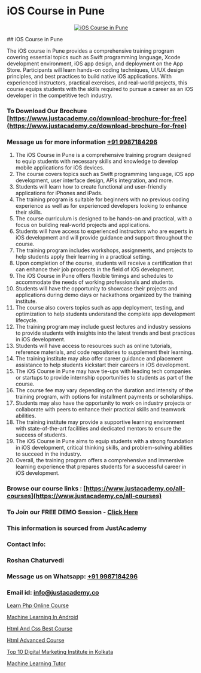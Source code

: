 # iOS Course in Pune

<p align="center">
  <a href="https://justacademy.co/course-detail/ios-training">
    <img src="https://justacademy.co/storage2/course_image/1676636008_course_image.webp" alt="iOS Course in Pune">
  </a>
</p>
## iOS Course in Pune

The iOS course in Pune provides a comprehensive training program covering essential topics such as Swift programming language, Xcode development environment, iOS app design, and deployment on the App Store. Participants will learn hands-on coding techniques, UI/UX design principles, and best practices to build native iOS applications. With experienced instructors, practical exercises, and real-world projects, this course equips students with the skills required to pursue a career as an iOS developer in the competitive tech industry.
### To Download Our Brochure [https://www.justacademy.co/download-brochure-for-free](https://www.justacademy.co/download-brochure-for-free)
### Message us for more information [+91 9987184296](https://api.whatsapp.com/send?phone=919987184296)
1) The iOS Course in Pune is a comprehensive training program designed to equip students with necessary skills and knowledge to develop mobile applications for iOS devices.
2) The course covers topics such as Swift programming language, iOS app development, user interface design, APIs integration, and more.
3) Students will learn how to create functional and user-friendly applications for iPhones and iPads.
4) The training program is suitable for beginners with no previous coding experience as well as for experienced developers looking to enhance their skills.
5) The course curriculum is designed to be hands-on and practical, with a focus on building real-world projects and applications.
6) Students will have access to experienced instructors who are experts in iOS development and will provide guidance and support throughout the course.
7) The training program includes workshops, assignments, and projects to help students apply their learning in a practical setting.
8) Upon completion of the course, students will receive a certification that can enhance their job prospects in the field of iOS development.
9) The iOS Course in Pune offers flexible timings and schedules to accommodate the needs of working professionals and students.
10) Students will have the opportunity to showcase their projects and applications during demo days or hackathons organized by the training institute.
11) The course also covers topics such as app deployment, testing, and optimization to help students understand the complete app development lifecycle.
12) The training program may include guest lectures and industry sessions to provide students with insights into the latest trends and best practices in iOS development.
13) Students will have access to resources such as online tutorials, reference materials, and code repositories to supplement their learning.
14) The training institute may also offer career guidance and placement assistance to help students kickstart their careers in iOS development.
15) The iOS Course in Pune may have tie-ups with leading tech companies or startups to provide internship opportunities to students as part of the course.
16) The course fee may vary depending on the duration and intensity of the training program, with options for installment payments or scholarships.
17) Students may also have the opportunity to work on industry projects or collaborate with peers to enhance their practical skills and teamwork abilities.
18) The training institute may provide a supportive learning environment with state-of-the-art facilities and dedicated mentors to ensure the success of students.
19) The iOS Course in Pune aims to equip students with a strong foundation in iOS development, critical thinking skills, and problem-solving abilities to succeed in the industry.
20) Overall, the training program offers a comprehensive and immersive learning experience that prepares students for a successful career in iOS development.

### Browse our course links : [https://www.justacademy.co/all-courses](https://www.justacademy.co/all-courses) 
### To Join our FREE DEMO Session - [Click Here](https://www.justacademy.co/register-for-course-demo)


### This information is sourced from JustAcademy
### Contact Info:
### Roshan Chaturvedi
### Message us on Whatsapp: [+91 9987184296](https://api.whatsapp.com/send?phone=919987184296)
### Email id: [info@justacademy.co](mailto:info@justacademy.co)
                
[Learn Php Online Course](https://www.linkedin.com/pulse/learn-php-online-course-justacademy-thane-zktrc?trackingId=dq2xdnHOY7UT9vsCbyF4vA%3D%3D&lipi=urn%3Ali%3Apage%3Ad_flagship3_company_admin%3BtWGDFb3%2BTIWrNJLdiT%2FfMQ%3D%3D)

[Machine Learning In Android](https://www.linkedin.com/pulse/machine-learning-android-justacademy-bristol-wa4se?trackingId=HhMob7p%2Fino8gMlED6ZlUA%3D%3D&lipi=urn%3Ali%3Apage%3Ad_flagship3_company_admin%3BuQw2P2SXTeivwplSXi08Jg%3D%3D)

[Html And Css Best Course](https://medium.com/@kamblerajas684/html-and-css-best-course-e22ec3ccc8f5)

[Html Advanced Course](https://medium.com/@mahi3106/html-advanced-course-b43fb739107b)

[Top 10 Digital Marketing Institute in Kolkata](https://justacademyin.github.io/justacademy/top-10-digital-marketing-institute-in-kolkata)

[Machine Learning Tutor](https://justacademyin.github.io/justacademy/machine-learning-tutor)

